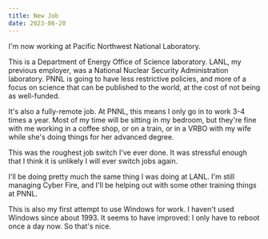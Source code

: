 ```yaml
---
title: New Job
date: 2023-06-20
---
```


I'm now working at Pacific Northwest National Laboratory.

This is a Department of Energy Office of Science laboratory.
LANL, my previous employer,
was a National Nuclear Security Administration laboratory.
PNNL is going to have less restrictive policies,
and more of a focus on science that can be published to the world,
at the cost of not being as well-funded.

It's also a fully-remote job.
At PNNL, this means I only go in to work 3-4 times a year.
Most of my time will be sitting in my bedroom,
but they're fine with me working in a coffee shop,
or on a train,
or in a VRBO with my wife while she's doing things for her advanced degree.

This was the roughest job switch I've ever done.
It was stressful enough that I think it is unlikely I will ever switch jobs again.

I'll be doing pretty much the same thing I was doing at LANL.
I'm still managing Cyber Fire,
and I'll be helping out with some other training things at PNNL.

This is also my first attempt to use Windows for work.
I haven't used Windows since about 1993.
It seems to have improved: I only have to reboot once a day now.
So that's nice.

